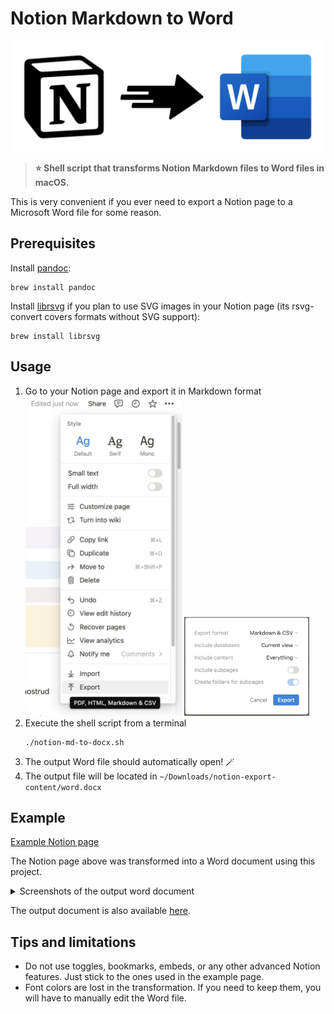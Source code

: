 # Notion Markdown to Word

<p><img src="docs/logo/logo.svg" alt="logo" style="display: block; margin: auto;"></p>

> __⭐️ Shell script that transforms Notion Markdown files to Word files in macOS.__

This is very convenient if you ever need to export a Notion page to a Microsoft Word file for some reason.

## Prerequisites

Install [pandoc](https://pandoc.org/):
```shell
brew install pandoc
```

Install [librsvg](https://wiki.gnome.org/Projects/LibRsvg) if you plan to use SVG images in your Notion page
(its rsvg-convert covers formats without SVG support):
```shell
brew install librsvg
```

## Usage

1. Go to your Notion page and export it in Markdown format  
   <img alt="export-1" src="docs/export-1.png" width="250"/>
   <img alt="export-2" src="docs/export-2.png" width="200"/>
2. Execute the shell script from a terminal
   ```shell
   ./notion-md-to-docx.sh
   ```
3. The output Word file should automatically open! 🪄
4. The output file will be located in `~/Downloads/notion-export-content/word.docx` 

## Example

[Example Notion page](https://carlos-sanabria-miranda-templates.notion.site/Example-page-d87c20d4879b49c8afd31ad681752e99)

The Notion page above was transformed into a Word document using this project.

<!--suppress CheckImageSize -->
<details>
<summary>Screenshots of the output word document</summary>

<img alt="output-docx-1" src="docs/output-docx-1.png" width="500"/>
<img alt="output-docx-2" src="docs/output-docx-2.png" width="500"/>
<img alt="output-docx-3" src="docs/output-docx-3.png" width="500"/>
<img alt="output-docx-4" src="docs/output-docx-4.png" width="500"/>
<img alt="output-docx-5" src="docs/output-docx-5.png" width="500"/>

</details>

The output document is also available [here](output/word.docx).

## Tips and limitations

* Do not use toggles, bookmarks, embeds, or any other advanced Notion features. Just stick to the ones used in the example page.
* Font colors are lost in the transformation. If you need to keep them, you will have to manually edit the Word file. 
